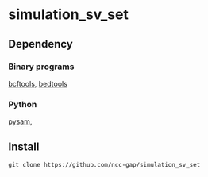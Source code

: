 # simulation_sv_set

## Dependency

### Binary programs

[bcftools](http://www.htslib.org/), [bedtools](https://github.com/arq5x/bedtools2)

### Python

[pysam](https://github.com/pysam-developers/pysam), 

## Install

```
git clone https://github.com/ncc-gap/simulation_sv_set
```

